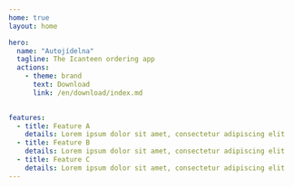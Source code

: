 ```yaml
---
home: true
layout: home

hero:
  name: "Autojídelna"
  tagline: The Icanteen ordering app
  actions:
    - theme: brand
      text: Download
      link: /en/download/index.md
    

features:
  - title: Feature A
    details: Lorem ipsum dolor sit amet, consectetur adipiscing elit
  - title: Feature B
    details: Lorem ipsum dolor sit amet, consectetur adipiscing elit
  - title: Feature C
    details: Lorem ipsum dolor sit amet, consectetur adipiscing elit
---
```

